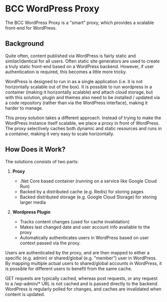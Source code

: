 # BCC WordPress Proxy

The BCC WordPress Proxy is a "smart" proxy, which provides a scalable front-end for WordPress.

## Background
Quite often, content published via WordPress is fairly static and similar/identical for all users. Often static site generators are used to create a truly static front-end based on a WordPress backend. However, if user authentication is required, this becomes a little more tricky.

WordPress is designed to run in as a single application (i.e. it is not horizontally scalable out of the box). It is possible to run wordpress in a container (making it horizontally scalable) and attach cloud storage, but with this solution, plugin and themes also need to be installed / updated via a code repository (rather than via the WordPress interface), making it harder to manage.

This proxy solution takes a different approach. Instead of trying to make the WordPress instance itself scalable, we place a proxy in front of WordPress. The proxy selectively caches both dynamic and static resources and runs in a container, making it very easy to scale horizontally.

## How Does it Work?
The solutions consists of two parts:

1. **Proxy** 
   *  .Net Core based container (running on a service like Google Cloud Run)
   *  Backed by a distributed cache (e.g. Redis) for storing pages 
   *  Backed distributed storage (e.g. Google Cloud Storage) for storing larger media

2. **Wordpress Plugin**
   * Tracks content changes (used for cache invalidation)
   * Makes last changed date and user account info available to the proxy
   * Automatically authenticates users in WordPress based on user context passed via the proxy.

Users are authenticated by the proxy, and are then mapped to either a specific (e.g. admin) or shared/global (e.g. "member") user in WordPress. By mapping multiple actual users to  shared/global accounts in WordPress, it is possible for different users to benefit from the same cache.

GET requests are typically cached, whereas post requests, or any request to a /wp-admin/* URL is not cached and is passed directly to the backend. WordPress is regularly polled for changes, and caches are invalidated when content is updated.
